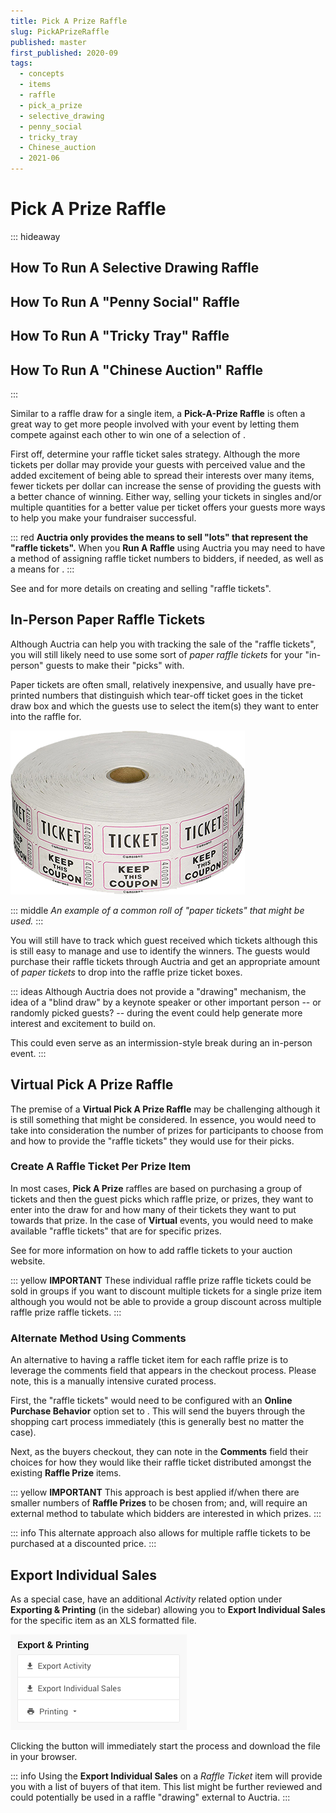 ```yaml
---
title: Pick A Prize Raffle
slug: PickAPrizeRaffle
published: master
first_published: 2020-09
tags:
  - concepts
  - items
  - raffle
  - pick_a_prize
  - selective_drawing
  - penny_social
  - tricky_tray
  - Chinese_auction
  - 2021-06
---
```


# Pick A Prize Raffle

::: hideaway
## How To Run A Selective Drawing Raffle
## How To Run A "Penny Social" Raffle
## How To Run A "Tricky Tray" Raffle
## How To Run A "Chinese Auction" Raffle
:::

Similar to a raffle draw for a single item, a **Pick-A-Prize Raffle** is often a great way to get more people involved with your event by letting them compete against each other to win one of a selection of <IndexLink slug="RaffleItems"/>.

First off, determine your raffle ticket sales strategy. Although the more tickets per dollar may provide your guests with perceived value and the added excitement of being able to spread their interests over many items, fewer tickets per dollar can increase the sense of providing the guests with a better chance of winning. Either way, selling your tickets in singles and/or multiple quantities for a better value per ticket offers your guests more ways to help you make your fundraiser successful.

::: red
**Auctria only provides the means to sell "lots" that represent the "raffle tickets".**
When you **Run A Raffle** using Auctria you may need to have a method of assigning raffle ticket numbers to bidders, if needed, as well as a means for <IndexLink slug="RunARaffle" anchor="picking-winners"/>.
:::

See <IndexLink slug="RunARaffle"/> and <IndexLink slug="AddRaffleTickets"/> for more details on creating and selling "raffle tickets".

## In-Person Paper Raffle Tickets

Although Auctria can help you with tracking the sale of the "raffle tickets", you will still likely need to use some sort of *paper raffle tickets* for your "in-person" guests to make their "picks" with.

Paper tickets are often small, relatively inexpensive, and usually have pre-printed numbers that distinguish which tear-off ticket goes in the ticket draw box and which the guests use to select the item(s) they want to enter into the raffle for.

![img](./index.assets/TwoTieredRaffleTicket.png)

::: middle
*An example of a common roll of "paper tickets" that might be used.*
:::

You will still have to track which guest received which tickets although this is still easy to manage and use to identify the winners. The guests would purchase their raffle tickets through Auctria and get an appropriate amount of *paper tickets* to drop into the raffle prize ticket boxes.

::: ideas
Although Auctria does not provide a "drawing" mechanism, the idea of a "blind draw" by a keynote speaker or other important person -- or randomly picked guests? -- during the event could help generate more interest and excitement to build on.

This could even serve as an intermission-style break during an in-person event.
:::

## Virtual Pick A Prize Raffle

The premise of a **Virtual Pick A Prize Raffle** may be challenging although it is still something that might be considered. In essence, you would need to take into consideration the number of prizes for participants to choose from and how to provide the "raffle tickets" they would use for their picks.

### Create A Raffle Ticket Per Prize Item

In most cases, **Pick A Prize** raffles are based on purchasing a group of tickets and then the guest picks which raffle prize, or prizes, they want to enter into the draw for and how many of their tickets they want to put towards that prize. In the case of **Virtual** events, you would need to make available "raffle tickets" that are for specific prizes.

See <IndexLink slug="AddRaffleTickets"/> for more information on how to add raffle tickets to your auction website.

::: yellow
**IMPORTANT**
These individual raffle prize raffle tickets could be sold in groups if you want to discount multiple tickets for a single prize item although you would not be able to provide a group discount across multiple raffle prize raffle tickets.
:::

### Alternate Method Using Comments

An alternative to having a raffle ticket item for each raffle prize is to leverage the comments field that appears in the checkout process. Please note, this is a manually intensive curated process.

First, the "raffle tickets" would need to be configured with an **Online Purchase Behavior** option set to <IndexLink slug="OnlinePurchaseBehavior" anchor="immediate-payment-only"/>. This will send the buyers through the shopping cart process immediately (this is generally best no matter the case).

Next, as the buyers checkout, they can note in the **Comments** field their choices for how they would like their raffle ticket distributed amongst the existing **Raffle Prize** items.

::: yellow
**IMPORTANT**
This approach is best applied if/when there are smaller numbers of **Raffle Prizes** to be chosen from; and, will require an external method to tabulate which bidders are interested in which prizes.
:::

::: info
This alternate approach also allows for multiple raffle tickets to be purchased at a discounted price.
:::

<HRDiv/>

## Export Individual Sales

As a special case, <IndexLink slug="ForSaleItems"/> have an additional *Activity* related option under **Exporting & Printing** (in the sidebar) allowing you to **Export Individual Sales** for the specific item as an XLS formatted file.

![img](./index.assets/ExportAndPrinting.png)

Clicking the button will immediately start the process and download the file in your browser.

::: info
Using the **Export Individual Sales** on a *Raffle Ticket* item will provide you with a list of buyers of that item. This list might be further reviewed and could potentially be used in a raffle "drawing" external to Auctria.
:::

<ChildPages/>
<Revised text="Reviewed" date="2022-04-14"/>
